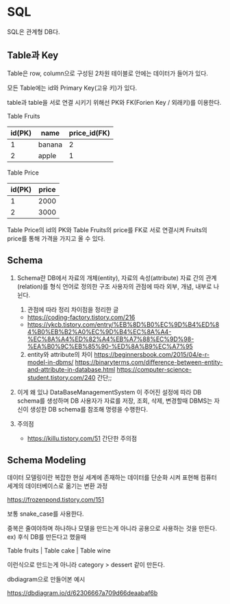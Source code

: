 # SQL

SQL은 관계형 DB다.

## Table과 Key

Table은 row, column으로 구성된 2차원 테이블로 안에는 데이터가 들어가 있다.

모든 Table에는 id와 Primary Key(고유 키)가 있다.

table과 table을 서로 연결 시키기 위해선 PK와 FK(Forien Key / 외래키)를 이용한다.

Table Fruits

| id(PK) | name   | price_id(FK) |
| ------ | ------ | ------------ |
| 1      | banana | 2            |
| 2      | apple  | 1            |

Table Price

| id(PK) | price |
| ------ | ----- |
| 1      | 2000  |
| 2      | 3000  |

Table Price의 id의 PK와 Table Fruits의 price를 FK로 서로 연결시켜 Fruits의 price를 통해 가격을 가지고 올 수 있다.

## Schema

1. Schema란
   DB에서 자료의 개체(entity), 자료의 속성(attribute) 자료 간의 관계(relation)를 형식 언어로 정의한 구조
   사용자의 관점에 따라 외부, 개념, 내부로 나뉜다.

   1. 관점에 따라 정리 차이점을 정리한 글

   - https://coding-factory.tistory.com/216
   - https://ykcb.tistory.com/entry/%EB%8D%B0%EC%9D%B4%ED%84%B0%EB%B2%A0%EC%9D%B4%EC%8A%A4-%EC%8A%A4%ED%82%A4%EB%A7%88%EC%9D%98-%EA%B0%9C%EB%85%90-%ED%8A%B9%EC%A7%95

   2. entity와 attribute의 차이
      https://beginnersbook.com/2015/04/e-r-model-in-dbms/
      https://binaryterms.com/difference-between-entity-and-attribute-in-database.html
      https://computer-science-student.tistory.com/240 간단;;

2. 이게 왜 있냐
   DataBaseManagementSystem 이 주어진 설정에 따라 DB schema를 생성하며 DB 사용자가 자료를 저장, 조회, 삭제, 변경할때 DBMS는 자신이 생성한 DB schema를 참조해 명령을 수행한다.

3. 주의점
   - https://killu.tistory.com/51 간단한 주의점

## Schema Modeling

데이터 모델링이란 복잡한 현실 세계에 존재하는 데이터를 단순화 시켜 표현해 컴퓨터 세계의 데이터베이스로 옮기는 변환 과정

https://frozenpond.tistory.com/151

보통 snake_case를 사용한다.

중복은 줄여야하며 하나하나 모델을 만드는게 아니라 공용으로 사용하는 것을 만든다.
ex) 후식 DB를 만든다고 했을때

Table fruits | Table cake | Table wine

이런식으로 만드는게 아니라 category > dessert 같이 만든다.

dbdiagram으로 만들어본 예시

https://dbdiagram.io/d/62306667a709d66deaabaf6b
